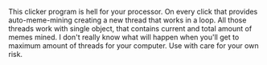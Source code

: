 This clicker program is hell for your processor. On every click that provides auto-meme-mining creating a new thread that works in a loop.
All those threads work with single object, that contains current and total amount of memes mined.
I don't really know what will happen when you'll get to maximum amount of threads for your computer. Use with care for your own  risk.